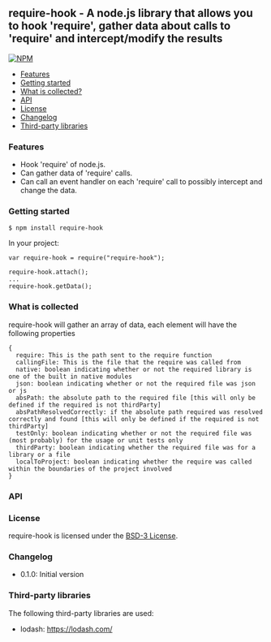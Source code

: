 ## require-hook - A node.js library that allows you to hook 'require', gather data about calls to 'require' and intercept/modify the results

[![NPM](https://nodei.co/npm/require-hook.png?mini=true)](https://nodei.co/npm/require-hook/)

* [Features](#features)
* [Getting started](#getting-started)
* [What is collected?](#what-is-collected)
* [API](#api)
* [License](#license)
* [Changelog](#changelog)
* [Third-party libraries](#third-party-libraries)

### Features

* Hook 'require' of node.js.
* Can gather data of 'require' calls.
* Can call an event handler on each 'require' call to possibly intercept and change the data.

### Getting started

    $ npm install require-hook

In your project:

    var require-hook = require("require-hook");

    require-hook.attach();
    ...
    require-hook.getData();

### What is collected

require-hook will gather an array of data, each element will have the following properties

    {
      require: This is the path sent to the require function
      callingFile: This is the file that the require was called from
      native: boolean indicating whether or not the required library is one of the built in native modules
      json: boolean indicating whether or not the required file was json or js
      absPath: the absolute path to the required file [this will only be defined if the required is not thirdParty]
      absPathResolvedCorrectly: if the absolute path required was resolved correctly and found [this will only be defined if the required is not thirdParty]
      testOnly: boolean indicating whether or not the required file was (most probably) for the usage or unit tests only
      thirdParty: boolean indicating whether the required file was for a library or a file
      localToProject: boolean indicating whether the require was called within the boundaries of the project involved
    }

### API

### License

require-hook is licensed under the [BSD-3 License](http://bitbucket.com/ralphv/require-hook/raw/master/LICENSE).

### Changelog

* 0.1.0: Initial version

### Third-party libraries

The following third-party libraries are used:

* lodash: https://lodash.com/
